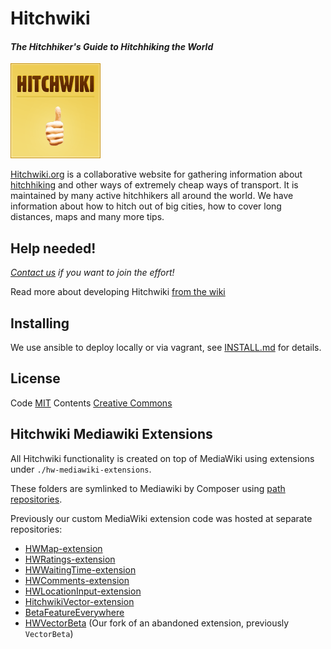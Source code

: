 # Hitchwiki

#### _The Hitchhiker's Guide to Hitchhiking the World_

![Hitchwiki logo](public/wiki-badge.png)

[Hitchwiki.org](http://hitchwiki.org/) is a collaborative website for
gathering information about
[hitchhiking](http://hitchwiki.org/en/Hitchhiking) and other ways of
extremely cheap ways of transport. It is maintained by many active
hitchhikers all around the world. We have information about how to
hitch out of big cities, how to cover long distances, maps and many
more tips.

## Help needed!
_[Contact us](http://hitchwiki.org/en/Template:Communityportal) if you want to join the effort!_

Read more about developing Hitchwiki [from the wiki](https://github.com/Hitchwiki/hitchwiki/wiki)

## Installing

We use ansible to deploy locally or via vagrant, see [INSTALL.md](INSTALL.md) for details.

## License
Code [MIT](LICENSE.md)
Contents [Creative Commons](http://creativecommons.org/licenses/by-sa/4.0/)

## Hitchwiki Mediawiki Extensions
All Hitchwiki functionality is created on top of MediaWiki using extensions under `./hw-mediawiki-extensions`.

These folders are symlinked to Mediawiki by Composer using [path repositories](https://getcomposer.org/doc/05-repositories.md#path).

Previously our custom MediaWiki extension code was hosted at separate repositories:
- [HWMap-extension](https://github.com/Hitchwiki/HWMap-extension)
- [HWRatings-extension](https://github.com/Hitchwiki/HWRatings-extension)
- [HWWaitingTime-extension](https://github.com/Hitchwiki/HWWaitingTime-extension)
- [HWComments-extension](https://github.com/Hitchwiki/HWComments-extension)
- [HWLocationInput-extension](https://github.com/Hitchwiki/HWLocationInput-extension)
- [HitchwikiVector-extension](https://github.com/Hitchwiki/HitchwikiVector-extension)
- [BetaFeatureEverywhere](https://github.com/Hitchwiki/BetaFeatureEverywhere)
- [HWVectorBeta](https://github.com/Hitchwiki/mediawiki-extensions-VectorBeta) (Our fork of an abandoned extension, previously `VectorBeta`)
